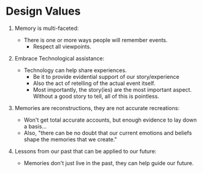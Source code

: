 # Design Values
1. Memory is multi-faceted:
	- There is one or more ways people will remember events.
		- Respect all viewpoints.

2. Embrace Technological assistance:
	- Technology can help share experiences.
		- Be it to provide evidential support of our story/experience
		- Also the act of retelling of the actual event itself.
		- Most importantly, the story(ies) are the most important aspect. Without a good story to tell, all of this is pointless.

3. Memories are reconstructions, they are not accurate recreations:
	- Won't get total accurate accounts, but enough evidence to lay down a basis...
	- Also, "there can be no doubt that our current emotions and beliefs shape the memories that we create."

4. Lessons from our past that can be applied to our future:
	- Memories don't just live in the past, they can help guide our future.
